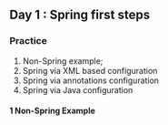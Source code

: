 ## Day 1 : Spring first steps

### Practice

1. Non-Spring example;
2. Spring via XML based configuration
3. Spring via annotations configuration
4. Spring via Java configuration

#### 1 Non-Spring Example
